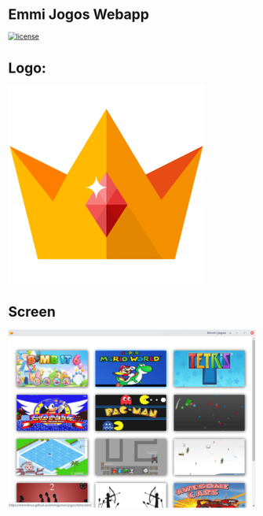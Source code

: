 # Emmi Jogos Webapp  
<a href="https://github.com/emmilinux/emmigames/blob/add-license-1-1/LICENSE"><img src="https://img.shields.io/github/license/mashape/apistatus.svg" alt="license"/></a>

# Logo:
![alt tag](https://github.com/emmilinux/emmigames/blob/gh-pages/faviconoriginal.png)

# Screen
![alt tag](https://github.com/emmilinux/emmigames/blob/master/screen.png)

